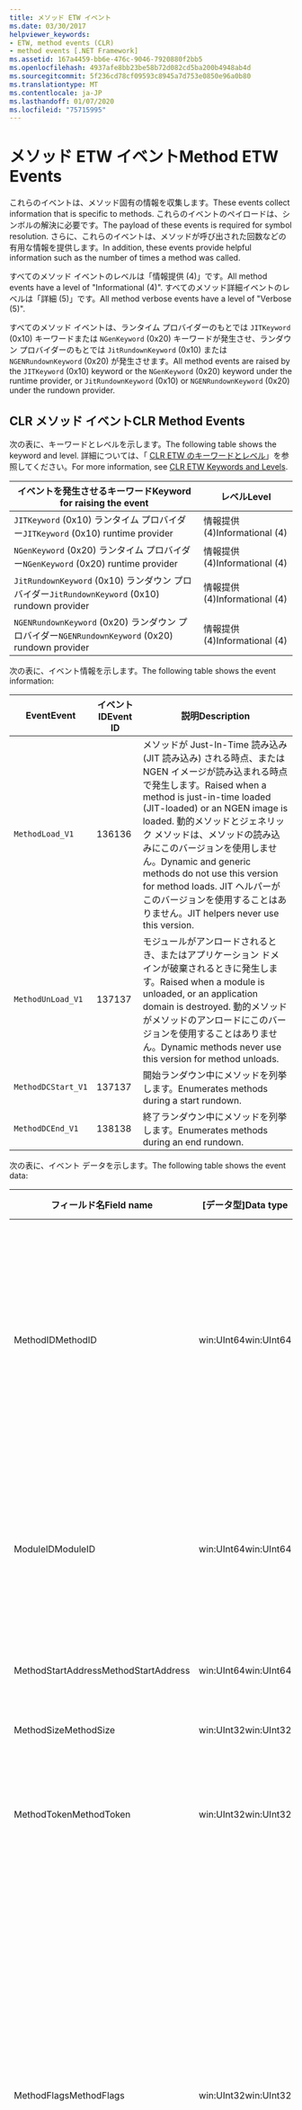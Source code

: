 ```yaml
---
title: メソッド ETW イベント
ms.date: 03/30/2017
helpviewer_keywords:
- ETW, method events (CLR)
- method events [.NET Framework]
ms.assetid: 167a4459-bb6e-476c-9046-7920880f2bb5
ms.openlocfilehash: 4937afe8bb23be58b72d082cd5ba200b4948ab4d
ms.sourcegitcommit: 5f236cd78cf09593c8945a7d753e0850e96a0b80
ms.translationtype: MT
ms.contentlocale: ja-JP
ms.lasthandoff: 01/07/2020
ms.locfileid: "75715995"
---
```

# <a name="method-etw-events"></a><span data-ttu-id="84462-102">メソッド ETW イベント</span><span class="sxs-lookup"><span data-stu-id="84462-102">Method ETW Events</span></span>

<span data-ttu-id="84462-103">これらのイベントは、メソッド固有の情報を収集します。</span><span class="sxs-lookup"><span data-stu-id="84462-103">These events collect information that is specific to methods.</span></span> <span data-ttu-id="84462-104">これらのイベントのペイロードは、シンボルの解決に必要です。</span><span class="sxs-lookup"><span data-stu-id="84462-104">The payload of these events is required for symbol resolution.</span></span> <span data-ttu-id="84462-105">さらに、これらのイベントは、メソッドが呼び出された回数などの有用な情報を提供します。</span><span class="sxs-lookup"><span data-stu-id="84462-105">In addition, these events provide helpful information such as the number of times a method was called.</span></span>

<span data-ttu-id="84462-106">すべてのメソッド イベントのレベルは「情報提供 (4)」です。</span><span class="sxs-lookup"><span data-stu-id="84462-106">All method events have a level of "Informational (4)".</span></span> <span data-ttu-id="84462-107">すべてのメソッド詳細イベントのレベルは「詳細 (5)」です。</span><span class="sxs-lookup"><span data-stu-id="84462-107">All method verbose events have a level of "Verbose (5)".</span></span>

<span data-ttu-id="84462-108">すべてのメソッド イベントは、ランタイム プロバイダーのもとでは `JITKeyword` (0x10) キーワードまたは `NGenKeyword` (0x20) キーワードが発生させ、ランダウン プロバイダーのもとでは `JitRundownKeyword` (0x10) または `NGENRundownKeyword` (0x20) が発生させます。</span><span class="sxs-lookup"><span data-stu-id="84462-108">All method events are raised by the `JITKeyword` (0x10) keyword or the `NGenKeyword` (0x20) keyword under the runtime provider, or `JitRundownKeyword` (0x10) or `NGENRundownKeyword` (0x20) under the rundown provider.</span></span>

## <a name="clr-method-events"></a><span data-ttu-id="84462-109">CLR メソッド イベント</span><span class="sxs-lookup"><span data-stu-id="84462-109">CLR Method Events</span></span>

<span data-ttu-id="84462-110">次の表に、キーワードとレベルを示します。</span><span class="sxs-lookup"><span data-stu-id="84462-110">The following table shows the keyword and level.</span></span> <span data-ttu-id="84462-111">詳細については、「 [CLR ETW のキーワードとレベル](clr-etw-keywords-and-levels.md)」を参照してください。</span><span class="sxs-lookup"><span data-stu-id="84462-111">For more information, see [CLR ETW Keywords and Levels](clr-etw-keywords-and-levels.md).</span></span>

|<span data-ttu-id="84462-112">イベントを発生させるキーワード</span><span class="sxs-lookup"><span data-stu-id="84462-112">Keyword for raising the event</span></span>|<span data-ttu-id="84462-113">レベル</span><span class="sxs-lookup"><span data-stu-id="84462-113">Level</span></span>|
|-----------------------------------|-----------|
|<span data-ttu-id="84462-114">`JITKeyword` (0x10) ランタイム プロバイダー</span><span class="sxs-lookup"><span data-stu-id="84462-114">`JITKeyword` (0x10) runtime provider</span></span>|<span data-ttu-id="84462-115">情報提供 (4)</span><span class="sxs-lookup"><span data-stu-id="84462-115">Informational (4)</span></span>|
|<span data-ttu-id="84462-116">`NGenKeyword` (0x20) ランタイム プロバイダー</span><span class="sxs-lookup"><span data-stu-id="84462-116">`NGenKeyword` (0x20) runtime provider</span></span>|<span data-ttu-id="84462-117">情報提供 (4)</span><span class="sxs-lookup"><span data-stu-id="84462-117">Informational (4)</span></span>|
|<span data-ttu-id="84462-118">`JitRundownKeyword` (0x10) ランダウン プロバイダー</span><span class="sxs-lookup"><span data-stu-id="84462-118">`JitRundownKeyword` (0x10) rundown provider</span></span>|<span data-ttu-id="84462-119">情報提供 (4)</span><span class="sxs-lookup"><span data-stu-id="84462-119">Informational (4)</span></span>|
|<span data-ttu-id="84462-120">`NGENRundownKeyword` (0x20) ランダウン プロバイダー</span><span class="sxs-lookup"><span data-stu-id="84462-120">`NGENRundownKeyword` (0x20) rundown provider</span></span>|<span data-ttu-id="84462-121">情報提供 (4)</span><span class="sxs-lookup"><span data-stu-id="84462-121">Informational (4)</span></span>|

<span data-ttu-id="84462-122">次の表に、イベント情報を示します。</span><span class="sxs-lookup"><span data-stu-id="84462-122">The following table shows the event information:</span></span>

|<span data-ttu-id="84462-123">Event</span><span class="sxs-lookup"><span data-stu-id="84462-123">Event</span></span>|<span data-ttu-id="84462-124">イベント ID</span><span class="sxs-lookup"><span data-stu-id="84462-124">Event ID</span></span>|<span data-ttu-id="84462-125">説明</span><span class="sxs-lookup"><span data-stu-id="84462-125">Description</span></span>|
|-----------|--------------|-----------------|
|`MethodLoad_V1`|<span data-ttu-id="84462-126">136</span><span class="sxs-lookup"><span data-stu-id="84462-126">136</span></span>|<span data-ttu-id="84462-127">メソッドが Just-In-Time 読み込み (JIT 読み込み) される時点、または NGEN イメージが読み込まれる時点で発生します。</span><span class="sxs-lookup"><span data-stu-id="84462-127">Raised when a method is just-in-time loaded (JIT-loaded) or an NGEN image is loaded.</span></span> <span data-ttu-id="84462-128">動的メソッドとジェネリック メソッドは、メソッドの読み込みにこのバージョンを使用しません。</span><span class="sxs-lookup"><span data-stu-id="84462-128">Dynamic and generic methods do not use this version for method loads.</span></span> <span data-ttu-id="84462-129">JIT ヘルパーがこのバージョンを使用することはありません。</span><span class="sxs-lookup"><span data-stu-id="84462-129">JIT helpers never use this version.</span></span>|
|`MethodUnLoad_V1`|<span data-ttu-id="84462-130">137</span><span class="sxs-lookup"><span data-stu-id="84462-130">137</span></span>|<span data-ttu-id="84462-131">モジュールがアンロードされるとき、またはアプリケーション ドメインが破棄されるときに発生します。</span><span class="sxs-lookup"><span data-stu-id="84462-131">Raised when a module is unloaded, or an application domain is destroyed.</span></span> <span data-ttu-id="84462-132">動的メソッドがメソッドのアンロードにこのバージョンを使用することはありません。</span><span class="sxs-lookup"><span data-stu-id="84462-132">Dynamic methods never use this version for method unloads.</span></span>|
|`MethodDCStart_V1`|<span data-ttu-id="84462-133">137</span><span class="sxs-lookup"><span data-stu-id="84462-133">137</span></span>|<span data-ttu-id="84462-134">開始ランダウン中にメソッドを列挙します。</span><span class="sxs-lookup"><span data-stu-id="84462-134">Enumerates methods during a start rundown.</span></span>|
|`MethodDCEnd_V1`|<span data-ttu-id="84462-135">138</span><span class="sxs-lookup"><span data-stu-id="84462-135">138</span></span>|<span data-ttu-id="84462-136">終了ランダウン中にメソッドを列挙します。</span><span class="sxs-lookup"><span data-stu-id="84462-136">Enumerates methods during an end rundown.</span></span>|

<span data-ttu-id="84462-137">次の表に、イベント データを示します。</span><span class="sxs-lookup"><span data-stu-id="84462-137">The following table shows the event data:</span></span>

|<span data-ttu-id="84462-138">フィールド名</span><span class="sxs-lookup"><span data-stu-id="84462-138">Field name</span></span>|<span data-ttu-id="84462-139">[データ型]</span><span class="sxs-lookup"><span data-stu-id="84462-139">Data type</span></span>|<span data-ttu-id="84462-140">説明</span><span class="sxs-lookup"><span data-stu-id="84462-140">Description</span></span>|
|----------------|---------------|-----------------|
|<span data-ttu-id="84462-141">MethodID</span><span class="sxs-lookup"><span data-stu-id="84462-141">MethodID</span></span>|<span data-ttu-id="84462-142">win:UInt64</span><span class="sxs-lookup"><span data-stu-id="84462-142">win:UInt64</span></span>|<span data-ttu-id="84462-143">メソッドの一意の識別子。</span><span class="sxs-lookup"><span data-stu-id="84462-143">Unique identifier of a method.</span></span> <span data-ttu-id="84462-144">JIT ヘルパー メソッドの場合、これはメソッドの開始アドレスに設定されます。</span><span class="sxs-lookup"><span data-stu-id="84462-144">For JIT helper methods, this is set to the start address of the method.</span></span>|
|<span data-ttu-id="84462-145">ModuleID</span><span class="sxs-lookup"><span data-stu-id="84462-145">ModuleID</span></span>|<span data-ttu-id="84462-146">win:UInt64</span><span class="sxs-lookup"><span data-stu-id="84462-146">win:UInt64</span></span>|<span data-ttu-id="84462-147">このメソッドが属するモジュールの識別子 (JIT ヘルパーの場合は 0)。</span><span class="sxs-lookup"><span data-stu-id="84462-147">Identifier of the module to which this method belongs (0 for JIT helpers).</span></span>|
|<span data-ttu-id="84462-148">MethodStartAddress</span><span class="sxs-lookup"><span data-stu-id="84462-148">MethodStartAddress</span></span>|<span data-ttu-id="84462-149">win:UInt64</span><span class="sxs-lookup"><span data-stu-id="84462-149">win:UInt64</span></span>|<span data-ttu-id="84462-150">メソッドの開始アドレス。</span><span class="sxs-lookup"><span data-stu-id="84462-150">Start address of the method.</span></span>|
|<span data-ttu-id="84462-151">MethodSize</span><span class="sxs-lookup"><span data-stu-id="84462-151">MethodSize</span></span>|<span data-ttu-id="84462-152">win:UInt32</span><span class="sxs-lookup"><span data-stu-id="84462-152">win:UInt32</span></span>|<span data-ttu-id="84462-153">メソッドのサイズ。</span><span class="sxs-lookup"><span data-stu-id="84462-153">Size of the method.</span></span>|
|<span data-ttu-id="84462-154">MethodToken</span><span class="sxs-lookup"><span data-stu-id="84462-154">MethodToken</span></span>|<span data-ttu-id="84462-155">win:UInt32</span><span class="sxs-lookup"><span data-stu-id="84462-155">win:UInt32</span></span>|<span data-ttu-id="84462-156">動的メソッドおよび JIT ヘルパーの場合は 0。</span><span class="sxs-lookup"><span data-stu-id="84462-156">0 for dynamic methods and JIT helpers.</span></span>|
|<span data-ttu-id="84462-157">MethodFlags</span><span class="sxs-lookup"><span data-stu-id="84462-157">MethodFlags</span></span>|<span data-ttu-id="84462-158">win:UInt32</span><span class="sxs-lookup"><span data-stu-id="84462-158">win:UInt32</span></span>|<span data-ttu-id="84462-159">0x1: 動的メソッド。</span><span class="sxs-lookup"><span data-stu-id="84462-159">0x1: Dynamic method.</span></span><br /><br /> <span data-ttu-id="84462-160">0x2: ジェネリック メソッド。</span><span class="sxs-lookup"><span data-stu-id="84462-160">0x2: Generic method.</span></span><br /><br /> <span data-ttu-id="84462-161">0x4: JIT コンパイル済みコード メソッド (それ以外の場合は NGEN ネイティブ イメージ コード)。</span><span class="sxs-lookup"><span data-stu-id="84462-161">0x4: JIT-compiled code method (otherwise NGEN native image code).</span></span><br /><br /> <span data-ttu-id="84462-162">0x8: ヘルパー メソッド。</span><span class="sxs-lookup"><span data-stu-id="84462-162">0x8: Helper method.</span></span>|
|<span data-ttu-id="84462-163">ClrInstanceID</span><span class="sxs-lookup"><span data-stu-id="84462-163">ClrInstanceID</span></span>|<span data-ttu-id="84462-164">win:UInt16</span><span class="sxs-lookup"><span data-stu-id="84462-164">win:UInt16</span></span>|<span data-ttu-id="84462-165">CLR または CoreCLR のインスタンスの一意の ID。</span><span class="sxs-lookup"><span data-stu-id="84462-165">Unique ID for the instance of CLR or CoreCLR.</span></span>|

## <a name="clr-method-marker-events"></a><span data-ttu-id="84462-166">CLR メソッド マーカー イベント</span><span class="sxs-lookup"><span data-stu-id="84462-166">CLR Method Marker Events</span></span>

<span data-ttu-id="84462-167">これらのイベントはランダウン プロバイダーのもとでしか発生しません。</span><span class="sxs-lookup"><span data-stu-id="84462-167">These events are raised only under the rundown provider.</span></span> <span data-ttu-id="84462-168">これらは、開始ランダウンまたは終了ランダウン中にメソッド列挙体の終わりを示します。</span><span class="sxs-lookup"><span data-stu-id="84462-168">They signify the end of method enumeration during a start or end rundown.</span></span> <span data-ttu-id="84462-169">(つまり、 `NGENRundownKeyword`、 `JitRundownKeyword`、 `LoaderRundownKeyword`、または `AppDomainResourceManagementRundownKeyword` のキーワードが有効な場合に発生します。)</span><span class="sxs-lookup"><span data-stu-id="84462-169">(That is, they are raised when the `NGENRundownKeyword`, `JitRundownKeyword`, `LoaderRundownKeyword`, or `AppDomainResourceManagementRundownKeyword` keyword is enabled.)</span></span>

<span data-ttu-id="84462-170">次の表に、キーワードとレベルを示します。</span><span class="sxs-lookup"><span data-stu-id="84462-170">The following table shows the keyword and level:</span></span>

|<span data-ttu-id="84462-171">イベントを発生させるキーワード</span><span class="sxs-lookup"><span data-stu-id="84462-171">Keyword for raising the event</span></span>|<span data-ttu-id="84462-172">レベル</span><span class="sxs-lookup"><span data-stu-id="84462-172">Level</span></span>|
|-----------------------------------|-----------|
|<span data-ttu-id="84462-173">`AppDomainResourceManagementRundownKeyword` (0x800) ランダウン プロバイダー</span><span class="sxs-lookup"><span data-stu-id="84462-173">`AppDomainResourceManagementRundownKeyword` (0x800) rundown provider</span></span>|<span data-ttu-id="84462-174">情報提供 (4)</span><span class="sxs-lookup"><span data-stu-id="84462-174">Informational (4)</span></span>|
|<span data-ttu-id="84462-175">`JitRundownKeyword` (0x10) ランダウン プロバイダー</span><span class="sxs-lookup"><span data-stu-id="84462-175">`JitRundownKeyword` (0x10) rundown provider</span></span>|<span data-ttu-id="84462-176">情報提供 (4)</span><span class="sxs-lookup"><span data-stu-id="84462-176">Informational (4)</span></span>|
|<span data-ttu-id="84462-177">`NGENRundownKeyword` (0x20) ランダウン プロバイダー</span><span class="sxs-lookup"><span data-stu-id="84462-177">`NGENRundownKeyword` (0x20) rundown provider</span></span>|<span data-ttu-id="84462-178">情報提供 (4)</span><span class="sxs-lookup"><span data-stu-id="84462-178">Informational (4)</span></span>|

<span data-ttu-id="84462-179">次の表に、イベント情報を示します。</span><span class="sxs-lookup"><span data-stu-id="84462-179">The following table shows the event information:</span></span>

|<span data-ttu-id="84462-180">Event</span><span class="sxs-lookup"><span data-stu-id="84462-180">Event</span></span>|<span data-ttu-id="84462-181">イベント ID</span><span class="sxs-lookup"><span data-stu-id="84462-181">Event ID</span></span>|<span data-ttu-id="84462-182">説明</span><span class="sxs-lookup"><span data-stu-id="84462-182">Description</span></span>|
|-----------|--------------|----------------|
|`DCStartInit_V1`|<span data-ttu-id="84462-183">147</span><span class="sxs-lookup"><span data-stu-id="84462-183">147</span></span>|<span data-ttu-id="84462-184">開始ランダウン中に列挙体の始まりの前に送信されます。</span><span class="sxs-lookup"><span data-stu-id="84462-184">Sent before the start of the enumeration during a start rundown.</span></span>|
|`DCStartComplete_V1`|<span data-ttu-id="84462-185">145</span><span class="sxs-lookup"><span data-stu-id="84462-185">145</span></span>|<span data-ttu-id="84462-186">開始ランダウン中に列挙体の終わりに送信されます。</span><span class="sxs-lookup"><span data-stu-id="84462-186">Sent at the end of the enumeration during a start rundown.</span></span>|
|`DCEndInit_V1`|<span data-ttu-id="84462-187">148</span><span class="sxs-lookup"><span data-stu-id="84462-187">148</span></span>|<span data-ttu-id="84462-188">終了ランダウン中に列挙体の始まりの前に送信されます。</span><span class="sxs-lookup"><span data-stu-id="84462-188">Sent before the start of the enumeration during an end rundown.</span></span>|
|`DCEndComplete_V1`|<span data-ttu-id="84462-189">146</span><span class="sxs-lookup"><span data-stu-id="84462-189">146</span></span>|<span data-ttu-id="84462-190">終了ランダウン中に列挙体の終わりに送信されます。</span><span class="sxs-lookup"><span data-stu-id="84462-190">Sent at the end of the enumeration during an end rundown.</span></span>|

<span data-ttu-id="84462-191">次の表に、イベント データを示します。</span><span class="sxs-lookup"><span data-stu-id="84462-191">The following table shows the event data:</span></span>

|<span data-ttu-id="84462-192">フィールド名</span><span class="sxs-lookup"><span data-stu-id="84462-192">Field name</span></span>|<span data-ttu-id="84462-193">[データ型]</span><span class="sxs-lookup"><span data-stu-id="84462-193">Data type</span></span>|<span data-ttu-id="84462-194">説明</span><span class="sxs-lookup"><span data-stu-id="84462-194">Description</span></span>|
|----------------|---------------|-----------------|
|<span data-ttu-id="84462-195">ClrInstanceID</span><span class="sxs-lookup"><span data-stu-id="84462-195">ClrInstanceID</span></span>|<span data-ttu-id="84462-196">win:UInt16</span><span class="sxs-lookup"><span data-stu-id="84462-196">win:UInt16</span></span>|<span data-ttu-id="84462-197">CLR または CoreCLR のインスタンスの一意の ID。</span><span class="sxs-lookup"><span data-stu-id="84462-197">Unique ID for the instance of CLR or CoreCLR.</span></span>|

## <a name="clr-method-verbose-events"></a><span data-ttu-id="84462-198">CLR メソッド詳細イベント</span><span class="sxs-lookup"><span data-stu-id="84462-198">CLR Method Verbose Events</span></span>

<span data-ttu-id="84462-199">次の表に、キーワードとレベルを示します。</span><span class="sxs-lookup"><span data-stu-id="84462-199">The following table shows the keyword and level:</span></span>

|<span data-ttu-id="84462-200">イベントを発生させるキーワード</span><span class="sxs-lookup"><span data-stu-id="84462-200">Keyword for raising the event</span></span>|<span data-ttu-id="84462-201">レベル</span><span class="sxs-lookup"><span data-stu-id="84462-201">Level</span></span>|
|-----------------------------------|-----------|
|<span data-ttu-id="84462-202">`JITKeyword` (0x10) ランタイム プロバイダー</span><span class="sxs-lookup"><span data-stu-id="84462-202">`JITKeyword` (0x10) runtime provider</span></span>|<span data-ttu-id="84462-203">詳細 (5)</span><span class="sxs-lookup"><span data-stu-id="84462-203">Verbose (5)</span></span>|
|<span data-ttu-id="84462-204">`NGenKeyword` (0x20) ランタイム プロバイダー</span><span class="sxs-lookup"><span data-stu-id="84462-204">`NGenKeyword` (0x20) runtime provider</span></span>|<span data-ttu-id="84462-205">詳細 (5)</span><span class="sxs-lookup"><span data-stu-id="84462-205">Verbose (5)</span></span>|
|<span data-ttu-id="84462-206">`JitRundownKeyword` (0x10) ランダウン プロバイダー</span><span class="sxs-lookup"><span data-stu-id="84462-206">`JitRundownKeyword` (0x10) rundown provider</span></span>|<span data-ttu-id="84462-207">詳細 (5)</span><span class="sxs-lookup"><span data-stu-id="84462-207">Verbose (5)</span></span>|
|<span data-ttu-id="84462-208">`NGENRundownKeyword` (0x20) ランダウン プロバイダー</span><span class="sxs-lookup"><span data-stu-id="84462-208">`NGENRundownKeyword` (0x20) rundown provider</span></span>|<span data-ttu-id="84462-209">詳細 (5)</span><span class="sxs-lookup"><span data-stu-id="84462-209">Verbose (5)</span></span>|

<span data-ttu-id="84462-210">次の表に、イベント情報を示します。</span><span class="sxs-lookup"><span data-stu-id="84462-210">The following table shows the event information:</span></span>

|<span data-ttu-id="84462-211">Event</span><span class="sxs-lookup"><span data-stu-id="84462-211">Event</span></span>|<span data-ttu-id="84462-212">イベント ID</span><span class="sxs-lookup"><span data-stu-id="84462-212">Event ID</span></span>|<span data-ttu-id="84462-213">説明</span><span class="sxs-lookup"><span data-stu-id="84462-213">Description</span></span>|
|-----------|--------------|-----------------|
|`MethodLoadVerbose_V1`|<span data-ttu-id="84462-214">143</span><span class="sxs-lookup"><span data-stu-id="84462-214">143</span></span>|<span data-ttu-id="84462-215">メソッドが JIT 読み込みされるとき、または NGEN イメージが読み込まれるときに発生します。</span><span class="sxs-lookup"><span data-stu-id="84462-215">Raised when a method is JIT-loaded or an NGEN image is loaded.</span></span> <span data-ttu-id="84462-216">動的メソッドとジェネリック メソッドは、メソッドの読み込みに常にこのバージョンを使用します。</span><span class="sxs-lookup"><span data-stu-id="84462-216">Dynamic and generic methods always use this version for method loads.</span></span> <span data-ttu-id="84462-217">JIT ヘルパーは常にこのバージョンを使用します。</span><span class="sxs-lookup"><span data-stu-id="84462-217">JIT helpers always use this version.</span></span>|
|`MethodUnLoadVerbose_V1`|<span data-ttu-id="84462-218">144</span><span class="sxs-lookup"><span data-stu-id="84462-218">144</span></span>|<span data-ttu-id="84462-219">動的メソッドが破棄されるとき、またはモジュールがアンロードされるとき、あるいはアプリケーション ドメインが破棄されるときに発生します。</span><span class="sxs-lookup"><span data-stu-id="84462-219">Raised when a dynamic method is destroyed, a module is unloaded, or an application domain is destroyed.</span></span> <span data-ttu-id="84462-220">動的メソッドは、メソッドのアンロードに常にこのバージョンを使用します。</span><span class="sxs-lookup"><span data-stu-id="84462-220">Dynamic methods always use this version for method unloads.</span></span>|
|`MethodDCStartVerbose_V1`|<span data-ttu-id="84462-221">141</span><span class="sxs-lookup"><span data-stu-id="84462-221">141</span></span>|<span data-ttu-id="84462-222">開始ランダウン中にメソッドを列挙します。</span><span class="sxs-lookup"><span data-stu-id="84462-222">Enumerates methods during a start rundown.</span></span>|
|`MethodDCEndVerbose_V1`|<span data-ttu-id="84462-223">142</span><span class="sxs-lookup"><span data-stu-id="84462-223">142</span></span>|<span data-ttu-id="84462-224">終了ランダウン中にメソッドを列挙します。</span><span class="sxs-lookup"><span data-stu-id="84462-224">Enumerates methods during an end rundown.</span></span>|

<span data-ttu-id="84462-225">次の表に、イベント データを示します。</span><span class="sxs-lookup"><span data-stu-id="84462-225">The following table shows the event data:</span></span>

|<span data-ttu-id="84462-226">フィールド名</span><span class="sxs-lookup"><span data-stu-id="84462-226">Field name</span></span>|<span data-ttu-id="84462-227">[データ型]</span><span class="sxs-lookup"><span data-stu-id="84462-227">Data type</span></span>|<span data-ttu-id="84462-228">説明</span><span class="sxs-lookup"><span data-stu-id="84462-228">Description</span></span>|
|----------------|---------------|-----------------|
|<span data-ttu-id="84462-229">MethodID</span><span class="sxs-lookup"><span data-stu-id="84462-229">MethodID</span></span>|<span data-ttu-id="84462-230">win:UInt64</span><span class="sxs-lookup"><span data-stu-id="84462-230">win:UInt64</span></span>|<span data-ttu-id="84462-231">メソッドの一意の識別子。</span><span class="sxs-lookup"><span data-stu-id="84462-231">Unique identifier of the method.</span></span> <span data-ttu-id="84462-232">JIT ヘルパー メソッドの場合は、メソッドの開始アドレスに設定されます。</span><span class="sxs-lookup"><span data-stu-id="84462-232">For JIT helper methods, set to the start address of the method.</span></span>|
|<span data-ttu-id="84462-233">ModuleID</span><span class="sxs-lookup"><span data-stu-id="84462-233">ModuleID</span></span>|<span data-ttu-id="84462-234">win:UInt64</span><span class="sxs-lookup"><span data-stu-id="84462-234">win:UInt64</span></span>|<span data-ttu-id="84462-235">このメソッドが属するモジュールの識別子 (JIT ヘルパーの場合は 0)。</span><span class="sxs-lookup"><span data-stu-id="84462-235">Identifier of the module to which this method belongs (0 for JIT helpers).</span></span>|
|<span data-ttu-id="84462-236">MethodStartAddress</span><span class="sxs-lookup"><span data-stu-id="84462-236">MethodStartAddress</span></span>|<span data-ttu-id="84462-237">win:UInt64</span><span class="sxs-lookup"><span data-stu-id="84462-237">win:UInt64</span></span>|<span data-ttu-id="84462-238">開始アドレス。</span><span class="sxs-lookup"><span data-stu-id="84462-238">Start address.</span></span>|
|<span data-ttu-id="84462-239">MethodSize</span><span class="sxs-lookup"><span data-stu-id="84462-239">MethodSize</span></span>|<span data-ttu-id="84462-240">win:UInt32</span><span class="sxs-lookup"><span data-stu-id="84462-240">win:UInt32</span></span>|<span data-ttu-id="84462-241">メソッドの長さ。</span><span class="sxs-lookup"><span data-stu-id="84462-241">Method length.</span></span>|
|<span data-ttu-id="84462-242">MethodToken</span><span class="sxs-lookup"><span data-stu-id="84462-242">MethodToken</span></span>|<span data-ttu-id="84462-243">win:UInt32</span><span class="sxs-lookup"><span data-stu-id="84462-243">win:UInt32</span></span>|<span data-ttu-id="84462-244">動的メソッドおよび JIT ヘルパーの場合は 0。</span><span class="sxs-lookup"><span data-stu-id="84462-244">0 for dynamic methods and JIT helpers.</span></span>|
|<span data-ttu-id="84462-245">MethodFlags</span><span class="sxs-lookup"><span data-stu-id="84462-245">MethodFlags</span></span>|<span data-ttu-id="84462-246">win:UInt32</span><span class="sxs-lookup"><span data-stu-id="84462-246">win:UInt32</span></span>|<span data-ttu-id="84462-247">0x1: 動的メソッド。</span><span class="sxs-lookup"><span data-stu-id="84462-247">0x1: Dynamic method.</span></span><br /><br /> <span data-ttu-id="84462-248">0x2: ジェネリック メソッド。</span><span class="sxs-lookup"><span data-stu-id="84462-248">0x2: Generic method.</span></span><br /><br /> <span data-ttu-id="84462-249">0x4: JIT コンパイル済みメソッド (それ以外の場合は NGen.exe により生成)</span><span class="sxs-lookup"><span data-stu-id="84462-249">0x4: JIT-compiled method (otherwise, generated by NGen.exe)</span></span><br /><br /> <span data-ttu-id="84462-250">0x8: ヘルパー メソッド。</span><span class="sxs-lookup"><span data-stu-id="84462-250">0x8: Helper method.</span></span>|
|<span data-ttu-id="84462-251">MethodNameSpace</span><span class="sxs-lookup"><span data-stu-id="84462-251">MethodNameSpace</span></span>|<span data-ttu-id="84462-252">win:UnicodeString</span><span class="sxs-lookup"><span data-stu-id="84462-252">win:UnicodeString</span></span>|<span data-ttu-id="84462-253">メソッドに関連付けられた完全な名前空間名。</span><span class="sxs-lookup"><span data-stu-id="84462-253">Full namespace name associated with the method.</span></span>|
|<span data-ttu-id="84462-254">MethodName</span><span class="sxs-lookup"><span data-stu-id="84462-254">MethodName</span></span>|<span data-ttu-id="84462-255">win:UnicodeString</span><span class="sxs-lookup"><span data-stu-id="84462-255">win:UnicodeString</span></span>|<span data-ttu-id="84462-256">メソッドに関連付けられた完全クラス名。</span><span class="sxs-lookup"><span data-stu-id="84462-256">Full class name associated with the method.</span></span>|
|<span data-ttu-id="84462-257">MethodSignature</span><span class="sxs-lookup"><span data-stu-id="84462-257">MethodSignature</span></span>|<span data-ttu-id="84462-258">win:UnicodeString</span><span class="sxs-lookup"><span data-stu-id="84462-258">win:UnicodeString</span></span>|<span data-ttu-id="84462-259">メソッドのシグネチャ (型名のコンマ区切りリスト)。</span><span class="sxs-lookup"><span data-stu-id="84462-259">Signature of the method (comma-separated list of type names).</span></span>|
|<span data-ttu-id="84462-260">ClrInstanceID</span><span class="sxs-lookup"><span data-stu-id="84462-260">ClrInstanceID</span></span>|<span data-ttu-id="84462-261">win:UInt16</span><span class="sxs-lookup"><span data-stu-id="84462-261">win:UInt16</span></span>|<span data-ttu-id="84462-262">CLR または CoreCLR のインスタンスの一意の ID。</span><span class="sxs-lookup"><span data-stu-id="84462-262">Unique ID for the instance of CLR or CoreCLR.</span></span>|

## <a name="methodjittingstarted-event"></a><span data-ttu-id="84462-263">MethodJittingStarted イベント</span><span class="sxs-lookup"><span data-stu-id="84462-263">MethodJittingStarted Event</span></span>

<span data-ttu-id="84462-264">次の表に、キーワードとレベルを示します。</span><span class="sxs-lookup"><span data-stu-id="84462-264">The following table shows the keyword and level:</span></span>

|<span data-ttu-id="84462-265">イベントを発生させるキーワード</span><span class="sxs-lookup"><span data-stu-id="84462-265">Keyword for raising the event</span></span>|<span data-ttu-id="84462-266">レベル</span><span class="sxs-lookup"><span data-stu-id="84462-266">Level</span></span>|
|-----------------------------------|-----------|
|<span data-ttu-id="84462-267">`JITKeyword` (0x10) ランタイム プロバイダー</span><span class="sxs-lookup"><span data-stu-id="84462-267">`JITKeyword` (0x10) runtime provider</span></span>|<span data-ttu-id="84462-268">詳細 (5)</span><span class="sxs-lookup"><span data-stu-id="84462-268">Verbose (5)</span></span>|
|<span data-ttu-id="84462-269">`NGenKeyword` (0x20) ランタイム プロバイダー</span><span class="sxs-lookup"><span data-stu-id="84462-269">`NGenKeyword` (0x20) runtime provider</span></span>|<span data-ttu-id="84462-270">詳細 (5)</span><span class="sxs-lookup"><span data-stu-id="84462-270">Verbose (5)</span></span>|
|<span data-ttu-id="84462-271">`JitRundownKeyword` (0x10) ランダウン プロバイダー</span><span class="sxs-lookup"><span data-stu-id="84462-271">`JitRundownKeyword` (0x10) rundown provider</span></span>|<span data-ttu-id="84462-272">詳細 (5)</span><span class="sxs-lookup"><span data-stu-id="84462-272">Verbose (5)</span></span>|
|<span data-ttu-id="84462-273">`NGENRundownKeyword` (0x20) ランダウン プロバイダー</span><span class="sxs-lookup"><span data-stu-id="84462-273">`NGENRundownKeyword` (0x20) rundown provider</span></span>|<span data-ttu-id="84462-274">詳細 (5)</span><span class="sxs-lookup"><span data-stu-id="84462-274">Verbose (5)</span></span>|

<span data-ttu-id="84462-275">次の表に、イベント情報を示します。</span><span class="sxs-lookup"><span data-stu-id="84462-275">The following table shows the event information:</span></span>

|<span data-ttu-id="84462-276">Event</span><span class="sxs-lookup"><span data-stu-id="84462-276">Event</span></span>|<span data-ttu-id="84462-277">イベント ID</span><span class="sxs-lookup"><span data-stu-id="84462-277">Event ID</span></span>|<span data-ttu-id="84462-278">説明</span><span class="sxs-lookup"><span data-stu-id="84462-278">Description</span></span>|
|-----------|--------------|-----------------|
|`MethodJittingStarted`|<span data-ttu-id="84462-279">145</span><span class="sxs-lookup"><span data-stu-id="84462-279">145</span></span>|<span data-ttu-id="84462-280">メソッドが JIT コンパイルされているときに発生します。</span><span class="sxs-lookup"><span data-stu-id="84462-280">Raised when a method is being JIT-compiled.</span></span>|

<span data-ttu-id="84462-281">次の表に、イベント データを示します。</span><span class="sxs-lookup"><span data-stu-id="84462-281">The following table shows the event data:</span></span>

|<span data-ttu-id="84462-282">フィールド名</span><span class="sxs-lookup"><span data-stu-id="84462-282">Field name</span></span>|<span data-ttu-id="84462-283">[データ型]</span><span class="sxs-lookup"><span data-stu-id="84462-283">Data type</span></span>|<span data-ttu-id="84462-284">説明</span><span class="sxs-lookup"><span data-stu-id="84462-284">Description</span></span>|
|----------------|---------------|-----------------|
|<span data-ttu-id="84462-285">MethodID</span><span class="sxs-lookup"><span data-stu-id="84462-285">MethodID</span></span>|<span data-ttu-id="84462-286">win:UInt64</span><span class="sxs-lookup"><span data-stu-id="84462-286">win:UInt64</span></span>|<span data-ttu-id="84462-287">メソッドの一意の識別子。</span><span class="sxs-lookup"><span data-stu-id="84462-287">Unique identifier of the method.</span></span>|
|<span data-ttu-id="84462-288">ModuleID</span><span class="sxs-lookup"><span data-stu-id="84462-288">ModuleID</span></span>|<span data-ttu-id="84462-289">win:UInt64</span><span class="sxs-lookup"><span data-stu-id="84462-289">win:UInt64</span></span>|<span data-ttu-id="84462-290">このメソッドが属するモジュールの識別子。</span><span class="sxs-lookup"><span data-stu-id="84462-290">Identifier of the module to which this method belongs.</span></span>|
|<span data-ttu-id="84462-291">MethodToken</span><span class="sxs-lookup"><span data-stu-id="84462-291">MethodToken</span></span>|<span data-ttu-id="84462-292">win:UInt32</span><span class="sxs-lookup"><span data-stu-id="84462-292">win:UInt32</span></span>|<span data-ttu-id="84462-293">動的メソッドおよび JIT ヘルパーの場合は 0。</span><span class="sxs-lookup"><span data-stu-id="84462-293">0 for dynamic methods and JIT helpers.</span></span>|
|<span data-ttu-id="84462-294">MethodILSize</span><span class="sxs-lookup"><span data-stu-id="84462-294">MethodILSize</span></span>|<span data-ttu-id="84462-295">win:UInt32</span><span class="sxs-lookup"><span data-stu-id="84462-295">win:UInt32</span></span>|<span data-ttu-id="84462-296">JIT コンパイルされているメソッドの Microsoft intermediate language (MSIL) のサイズ。</span><span class="sxs-lookup"><span data-stu-id="84462-296">The size of the Microsoft intermediate language (MSIL) for the method that is being JIT-compiled.</span></span>|
|<span data-ttu-id="84462-297">MethodNameSpace</span><span class="sxs-lookup"><span data-stu-id="84462-297">MethodNameSpace</span></span>|<span data-ttu-id="84462-298">win:UnicodeString</span><span class="sxs-lookup"><span data-stu-id="84462-298">win:UnicodeString</span></span>|<span data-ttu-id="84462-299">メソッドに関連付けられた完全クラス名。</span><span class="sxs-lookup"><span data-stu-id="84462-299">Full class name associated with the method.</span></span>|
|<span data-ttu-id="84462-300">MethodName</span><span class="sxs-lookup"><span data-stu-id="84462-300">MethodName</span></span>|<span data-ttu-id="84462-301">win:UnicodeString</span><span class="sxs-lookup"><span data-stu-id="84462-301">win:UnicodeString</span></span>|<span data-ttu-id="84462-302">メソッドの名前。</span><span class="sxs-lookup"><span data-stu-id="84462-302">Name of the method.</span></span>|
|<span data-ttu-id="84462-303">MethodSignature</span><span class="sxs-lookup"><span data-stu-id="84462-303">MethodSignature</span></span>|<span data-ttu-id="84462-304">win:UnicodeString</span><span class="sxs-lookup"><span data-stu-id="84462-304">win:UnicodeString</span></span>|<span data-ttu-id="84462-305">メソッドのシグネチャ (型名のコンマ区切りリスト)。</span><span class="sxs-lookup"><span data-stu-id="84462-305">Signature of the method (comma-separated list of type names).</span></span>|
|<span data-ttu-id="84462-306">ClrInstanceID</span><span class="sxs-lookup"><span data-stu-id="84462-306">ClrInstanceID</span></span>|<span data-ttu-id="84462-307">win:UInt16</span><span class="sxs-lookup"><span data-stu-id="84462-307">win:UInt16</span></span>|<span data-ttu-id="84462-308">CLR または CoreCLR のインスタンスの一意の ID。</span><span class="sxs-lookup"><span data-stu-id="84462-308">Unique ID for the instance of CLR or CoreCLR.</span></span>|

## <a name="see-also"></a><span data-ttu-id="84462-309">関連項目</span><span class="sxs-lookup"><span data-stu-id="84462-309">See also</span></span>

- [<span data-ttu-id="84462-310">CLR ETW イベント</span><span class="sxs-lookup"><span data-stu-id="84462-310">CLR ETW Events</span></span>](clr-etw-events.md)
